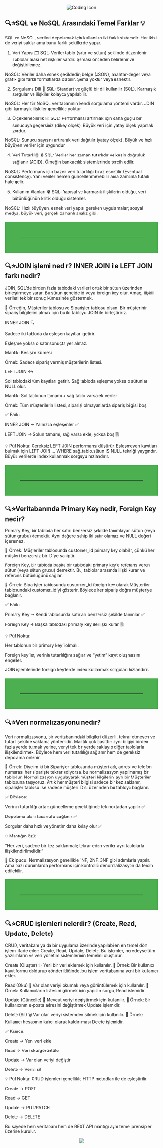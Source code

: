 <p align="center">
  <img src="https://img.icons8.com/external-flaticons-lineal-color-flat-icons/64/000000/external-coding-web-development-flaticons-lineal-color-flat-icons.png" alt="Coding Icon" />
</p>

## 🔍⭐SQL ve NoSQL Arasındaki Temel Farklar 💡
SQL ve NoSQL, verileri depolamak için kullanılan iki farklı sistemdir. Her ikisi de veriyi saklar ama bunu farklı şekillerde yapar.

1. Veri Yapısı 🗂️
SQL: Veriler tablo (satır ve sütun) şeklinde düzenlenir. Tablolar arası net ilişkiler vardır. Şeması önceden belirlenir ve değiştirilemez.

NoSQL: Veriler daha esnek şekildedir; belge (JSON), anahtar-değer veya grafik gibi farklı formatlarda olabilir. Şema yoktur veya esnektir.

2. Sorgulama Dili 📝
SQL: Standart ve güçlü bir dil kullanılır (SQL). Karmaşık sorgular ve ilişkiler kolayca yapılabilir.

NoSQL: Her tür NoSQL veritabanının kendi sorgulama yöntemi vardır. JOIN gibi karmaşık ilişkiler genellikle yoktur.

3. Ölçeklenebilirlik 📈
SQL: Performansı artırmak için daha güçlü bir sunucuya geçersiniz (dikey ölçek). Büyük veri için yatay ölçek yapmak zordur.

NoSQL: Sunucu sayısını artırarak veri dağıtılır (yatay ölçek). Büyük ve hızlı büyüyen veriler için uygundur.

4. Veri Tutarlılığı 🔒
SQL: Veriler her zaman tutarlıdır ve kesin doğruluk sağlanır (ACID). Örneğin bankacılık sistemlerinde tercih edilir.

NoSQL: Performans için bazen veri tutarlılığı biraz esnetilir (Eventual consistency). Yani veriler hemen güncellenmeyebilir ama zamanla tutarlı hale gelir.

5. Kullanım Alanları 🛠️
SQL: Yapısal ve karmaşık ilişkilerin olduğu, veri bütünlüğünün kritik olduğu sistemler.

NoSQL: Hızlı büyüyen, esnek veri yapısı gereken uygulamalar; sosyal medya, büyük veri, gerçek zamanlı analiz gibi.

<hr style="border: 50px solid #4CAF50; margin: 20px 0;">

## 🔍⭐JOIN işlemi nedir? INNER JOIN ile LEFT JOIN farkı nedir?
JOIN, SQL’de birden fazla tablodaki verileri ortak bir sütun üzerinden birleştirmeye yarar. Bu sütun genelde id veya foreign key olur. Amaç, ilişkili verileri tek bir sonuç kümesinde göstermek.

📌 Örneğin, Müşteriler tablosu ve Siparişler tablosu olsun. Bir müşterinin sipariş bilgilerini almak için bu iki tabloyu JOIN ile birleştiririz.

INNER JOIN 🔍

Sadece iki tabloda da eşleşen kayıtları getirir.

Eşleşme yoksa o satır sonuçta yer almaz.

Mantık: Kesişim kümesi

Örnek: Sadece sipariş vermiş müşterilerin listesi.

LEFT JOIN ↔️

Sol tablodaki tüm kayıtları getirir. Sağ tabloda eşleşme yoksa o sütunlar NULL olur.

Mantık: Sol tablonun tamamı + sağ tablo varsa ek veriler

Örnek: Tüm müşterilerin listesi, siparişi olmayanlarda sipariş bilgisi boş.

✅ Fark:

INNER JOIN → Yalnızca eşleşenler ✅

LEFT JOIN → Solun tamamı, sağ varsa ekle, yoksa boş 🗒️

💡 Püf Nokta: Gereksiz LEFT JOIN performansı düşürür. Eşleşmeyen kayıtları bulmak için LEFT JOIN ... WHERE sağ_tablo.sütun IS NULL tekniği yaygındır. Büyük verilerde index kullanmak sorguyu hızlandırır.

<hr style="border: 50px solid #4CAF50; margin: 20px 0;">

## 🔍⭐Veritabanında Primary Key nedir, Foreign Key nedir?
Primary Key, bir tabloda her satırı benzersiz şekilde tanımlayan sütun (veya sütun grubu) demektir. Aynı değere sahip iki satır olamaz ve NULL değeri içeremez.

📌 Örnek: Müşteriler tablosunda customer_id primary key olabilir, çünkü her müşteri benzersiz bir ID’ye sahiptir.

Foreign Key, bir tabloda başka bir tablodaki primary key’e referans veren sütun (veya sütun grubu) demektir. Bu, tablolar arasında ilişki kurar ve referans bütünlüğünü sağlar.

📌 Örnek: Siparişler tablosunda customer_id foreign key olarak Müşteriler tablosundaki customer_id’yi gösterir. Böylece her sipariş doğru müşteriye bağlanır.

✅ Fark:

Primary Key → Kendi tablosunda satırları benzersiz şekilde tanımlar ✅

Foreign Key → Başka tablodaki primary key ile ilişki kurar 🗒️

💡 Püf Nokta:

Her tablonun bir primary key’i olmalı.

Foreign key’ler, verinin tutarlılığını sağlar ve “yetim” kayıt oluşmasını engeller.

JOIN işlemlerinde foreign key’lerde index kullanmak sorguları hızlandırır.

<hr style="border: 50px solid #4CAF50; margin: 20px 0;">

## 🔍⭐Veri normalizasyonu nedir?

Veri normalizasyonu, bir veritabanındaki bilgileri düzenli, tekrar etmeyen ve tutarlı şekilde saklama yöntemidir. Mantık çok basittir: aynı bilgiyi birden fazla yerde tutmak yerine, veriyi tek bir yerde saklayıp diğer tablolarla ilişkilendirmek. Böylece hem veri tutarlılığı sağlanır hem de gereksiz depolama önlenir.

📌 Örnek: Diyelim ki bir Siparişler tablosunda müşteri adı, adresi ve telefon numarası her siparişte tekrar ediyorsa, bu normalizasyon yapılmamış bir tablodur. Normalizasyon uygulayarak müşteri bilgilerini ayrı bir Müşteriler tablosuna taşıyoruz. Artık her müşteri bilgisi sadece bir kez saklanır, siparişler tablosu ise sadece müşteri ID’si üzerinden bu tabloya bağlanır.

✅ Böylece:

Verinin tutarlılığı artar: güncelleme gerektiğinde tek noktadan yapılır ✅

Depolama alanı tasarrufu sağlanır ✅

Sorgular daha hızlı ve yönetim daha kolay olur ✅

💡 Mantığın özü:

“Her veri, sadece bir kez saklanmalı; tekrar eden veriler ayrı tablolarla ilişkilendirilmelidir.”

📌 Ek ipucu: Normalizasyon genellikle 1NF, 2NF, 3NF gibi adımlarla yapılır. Ama bazı durumlarda performans için kontrollü denormalizasyon da tercih edilebilir.

<hr style="border: 50px solid #4CAF50; margin: 20px 0;">

## 🔍⭐CRUD işlemleri nelerdir? (Create, Read, Update, Delete)

CRUD, veritabanı ya da bir uygulama üzerinde yapılabilen en temel dört işlemi ifade eder: Create, Read, Update, Delete. Bu işlemler, neredeyse tüm yazılımların ve veri yönetim sistemlerinin temelini oluşturur.

Create (Oluştur) ✨
Yeni bir veri eklemek için kullanılır.
📌 Örnek: Bir kullanıcı kayıt formu doldurup gönderildiğinde, bu işlem veritabanına yeni bir kullanıcı ekler.

Read (Oku) 📖
Var olan veriyi okumak veya görüntülemek için kullanılır.
📌 Örnek: Kullanıcıların listesini görmek için yapılan sorgu, Read işlemidir.

Update (Güncelle) 🔄
Mevcut veriyi değiştirmek için kullanılır.
📌 Örnek: Bir kullanıcının e-posta adresini değiştirmek Update işlemidir.

Delete (Sil) 🗑️
Var olan veriyi sistemden silmek için kullanılır.
📌 Örnek: Kullanıcı hesabının kalıcı olarak kaldırılması Delete işlemidir.

✅ Kısaca:

Create → Yeni veri ekle

Read → Veri oku/görüntüle

Update → Var olan veriyi değiştir

Delete → Veriyi sil

💡 Püf Nokta: CRUD işlemleri genellikle HTTP metodları ile de eşleştirilir:

Create → POST

Read → GET

Update → PUT/PATCH

Delete → DELETE

Bu sayede hem veritabanı hem de REST API mantığı aynı temel prensipler üzerine kurulur.

<p align="center">
  <img src="https://capsule-render.vercel.app/api?type=waving&color=0:0f2027,50:203a43,100:2c5364&height=200&section=footer&text=Thanks%20for%20visiting!%20🚀&fontSize=30&fontColor=ffffff" />
</p>

